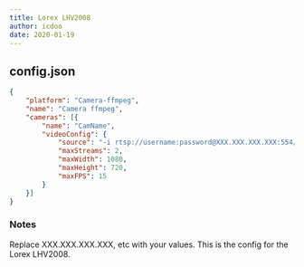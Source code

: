 ```yaml
---
title: Lorex LHV2008
author: icdoo
date: 2020-01-19
---
```

## config.json

```json
{
	"platform": "Camera-ffmpeg",
	"name": "Camera ffmpeg",
	"cameras": [{
		"name": "CamName",
		"videoConfig": {
			"source": "-i rtsp://username:password@XXX.XXX.XXX.XXX:554/cam/realmonitor?channel=1&subtype=1",
			"maxStreams": 2,
			"maxWidth": 1080,
			"maxHeight": 720,
			"maxFPS": 15
		}
	}]
}
```

### Notes

Replace XXX.XXX.XXX.XXX, etc with your values.
This is the config for the Lorex LHV2008.
